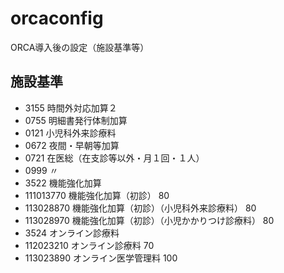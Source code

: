 # orcaconfig
ORCA導入後の設定（施設基準等）

## 施設基準

- 3155  時間外対応加算２
- 0755  明細書発行体制加算
- 0121  小児科外来診療料
- 0672  夜間・早朝等加算
- 0721  在医総（在支診等以外・月１回・１人）
- 0999  〃
- 3522  機能強化加算
 - 111013770    機能強化加算（初診）    80
 - 113028870    機能強化加算（初診）（小児科外来診療料）    80
 - 113028970    機能強化加算（初診）（小児かかりつけ診療料）    80
- 3524  オンライン診療料
 - 112023210    オンライン診療料    70
 - 113023890    オンライン医学管理料    100
 

